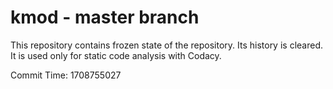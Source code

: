 # kmod - master branch

This repository contains frozen state of the repository.
Its history is cleared. It is used only for static code
analysis with Codacy.

Commit Time: 1708755027